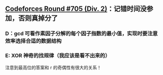 
## [Codeforces Round #705 (Div. 2)](https://codeforces.com/contest/1493)：记错时间没参加，否则真掉分了

### D：gcd 可看作素因子分解的每个因子指数的最小值，实现时要注意效率选择合适的数据结构

### E: XOR 神奇的找规律（我应该是看不出来的）

注意到最高位的答案和 r 的奇偶性有很大的关系！
